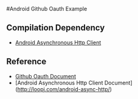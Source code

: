 #Android Github Oauth Example 

## Compilation Dependency

- [Android Asynchronous Http Client ](http://loopj.com/android-async-http/)


## Reference

- [Github Oauth Document](http://developer.github.com/v3/oauth/)
- [Android Asynchronous Http Client Document] (http://loopj.com/android-async-http/)
